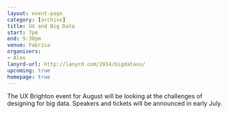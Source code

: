 ```yaml
---
layout: event-page
category: [archive]
title: UX and Big Data
start: 7pm
end: 9:30pm
venue: Fabrica
organisers: 
- Alex
lanyrd-url: http://lanyrd.com/2014/bigdataux/
upcoming: true
homepage: true
---
```


The UX Brighton event for August will be looking at the challenges of designing for big data. Speakers and tickets will be announced in early July. 